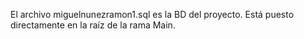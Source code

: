 El archivo miguelnunezramon1.sql es la BD del proyecto. Está puesto directamente en la raíz de la rama Main.
